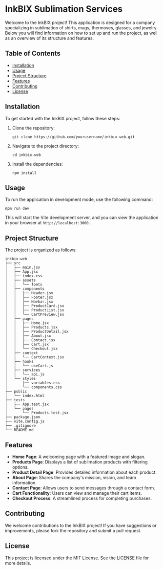 # InkBIX Sublimation Services

Welcome to the InkBIX project! This application is designed for a company specializing in sublimation of shirts, mugs, thermoses, glasses, and jewelry. Below you will find information on how to set up and run the project, as well as an overview of its structure and features.

## Table of Contents

- [Installation](#installation)
- [Usage](#usage)
- [Project Structure](#project-structure)
- [Features](#features)
- [Contributing](#contributing)
- [License](#license)

## Installation

To get started with the InkBIX project, follow these steps:

1. Clone the repository:
   ```
   git clone https://github.com/yourusername/inkbix-web.git
   ```
2. Navigate to the project directory:
   ```
   cd inkbix-web
   ```
3. Install the dependencies:
   ```
   npm install
   ```

## Usage

To run the application in development mode, use the following command:
```
npm run dev
```
This will start the Vite development server, and you can view the application in your browser at `http://localhost:3000`.

## Project Structure

The project is organized as follows:

```
inkbix-web
├── src
│   ├── main.jsx
│   ├── App.jsx
│   ├── index.css
│   ├── assets
│   │   └── fonts
│   ├── components
│   │   ├── Header.jsx
│   │   ├── Footer.jsx
│   │   ├── Navbar.jsx
│   │   ├── ProductCard.jsx
│   │   ├── ProductList.jsx
│   │   └── CartPreview.jsx
│   ├── pages
│   │   ├── Home.jsx
│   │   ├── Products.jsx
│   │   ├── ProductDetail.jsx
│   │   ├── About.jsx
│   │   ├── Contact.jsx
│   │   ├── Cart.jsx
│   │   └── Checkout.jsx
│   ├── context
│   │   └── CartContext.jsx
│   ├── hooks
│   │   └── useCart.js
│   ├── services
│   │   └── api.js
│   └── styles
│       ├── variables.css
│       └── components.css
├── public
│   └── index.html
├── tests
│   ├── App.test.jsx
│   └── pages
│       └── Products.test.jsx
├── package.json
├── vite.config.js
├── .gitignore
└── README.md
```

## Features

- **Home Page**: A welcoming page with a featured image and slogan.
- **Products Page**: Displays a list of sublimation products with filtering options.
- **Product Detail Page**: Provides detailed information about each product.
- **About Page**: Shares the company's mission, vision, and team information.
- **Contact Page**: Allows users to send messages through a contact form.
- **Cart Functionality**: Users can view and manage their cart items.
- **Checkout Process**: A streamlined process for completing purchases.

## Contributing

We welcome contributions to the InkBIX project! If you have suggestions or improvements, please fork the repository and submit a pull request.

## License

This project is licensed under the MIT License. See the LICENSE file for more details.